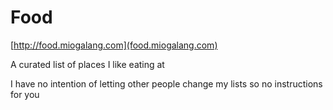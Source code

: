 # Food

[http://food.miogalang.com](food.miogalang.com)

A curated list of places I like eating at

I have no intention of letting other people change my lists so no instructions for you
